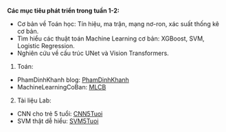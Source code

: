 **Các mục tiêu phát triển trong tuần 1-2:**
- Cơ bản về Toán học: Tín hiệu, ma trận, mạng nơ-ron, xác suất thống kê cơ bản.
- Tìm hiểu các thuật toán Machine Learning cơ bản: XGBoost, SVM, Logistic Regression.
- Nghiên cứu về cấu trúc UNet và Vision Transformers.

1. Toán:
- PhamDinhKhanh blog: [PhamDinhKhanh](https://phamdinhkhanh.github.io/deepai-book/intro.html)
- MachineLearningCoBan: [MLCB](https://machinelearningcoban.com/)

2. Tài liệu Lab:
- CNN cho trẻ 5 tuổi: [CNN5Tuoi](CNN_explained.pdf)
- SVM thật dễ hiểu: [SVM5Tuoi](SVM_explained.pdf)
